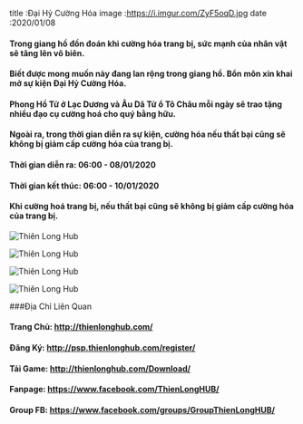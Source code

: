 title :Đại Hỷ Cường Hóa
image :https://i.imgur.com/ZyF5oqD.jpg
date  :2020/01/08

#### Trong giang hồ đồn đoán khi cường hóa trang bị, sức mạnh của nhân vật sẽ tăng lên vô biên.
#### Biết được mong muốn này đang lan rộng trong giang hồ. Bổn môn xin khai mở sự kiện Đại Hỷ Cường Hóa.
#### Phong Hồ Tử ở Lạc Dương và Âu Dã Tử ổ Tô Châu mỗi ngày sẽ trao tặng nhiều đạo cụ cường hoá cho quý bằng hữu.
#### Ngoài ra, trong thời gian diễn ra sự kiện, cường hóa nếu thất bại cũng sẽ không bị giảm cấp cường hóa của trang bị.

#### Thời gian diễn ra: 06:00 - 08/01/2020
#### Thời gian kết thúc: 06:00 - 10/01/2020
#### Khi cường hoá trang bị, nếu thất bại cũng sẽ không bị giảm cấp cường hóa của trang bị.


![Thiên Long Hub](https://i.imgur.com/99xYwx0.png)

![Thiên Long Hub](https://i.imgur.com/z3D9qvh.png)

![Thiên Long Hub](https://i.imgur.com/mhG7vGp.png)

![Thiên Long Hub](https://i.imgur.com/218vjQy.png)


###Địa Chỉ Liên Quan
#### Trang Chủ: http://thienlonghub.com/
#### Đăng Ký: http://psp.thienlonghub.com/register/
#### Tải Game: http://thienlonghub.com/Download/
#### Fanpage: https://www.facebook.com/ThienLongHUB/
#### Group FB: https://www.facebook.com/groups/GroupThienLongHUB/
